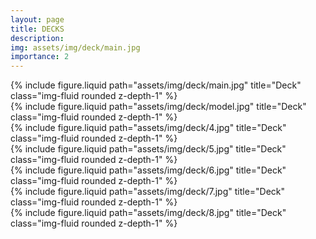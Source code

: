 ```yaml
---
layout: page
title: DECKS
description:
img: assets/img/deck/main.jpg
importance: 2
---
```


<div class="row">
    <div class="col-sm mt-3 mt-md-0">
        {% include figure.liquid path="assets/img/deck/main.jpg" title="Deck" class="img-fluid rounded z-depth-1" %}
    </div>
    <div class="col-sm mt-3 mt-md-0">
        {% include figure.liquid path="assets/img/deck/model.jpg" title="Deck" class="img-fluid rounded z-depth-1" %}
    </div>
</div>

<div class="row">
    <div class="col-sm mt-3 mt-md-0">
        {% include figure.liquid path="assets/img/deck/4.jpg" title="Deck" class="img-fluid rounded z-depth-1" %}
    </div>
    <div class="col-sm mt-3 mt-md-0">
        {% include figure.liquid path="assets/img/deck/5.jpg" title="Deck" class="img-fluid rounded z-depth-1" %}
    </div>
</div>

<div class="row">
    <div class="col-sm mt-3 mt-md-0">
        {% include figure.liquid path="assets/img/deck/6.jpg" title="Deck" class="img-fluid rounded z-depth-1" %}
    </div>
    <div class="col-sm mt-3 mt-md-0">
        {% include figure.liquid path="assets/img/deck/7.jpg" title="Deck" class="img-fluid rounded z-depth-1" %}
    </div>
    <div class="col-sm mt-3 mt-md-0">
        {% include figure.liquid path="assets/img/deck/8.jpg" title="Deck" class="img-fluid rounded z-depth-1" %}
    </div>
</div>

